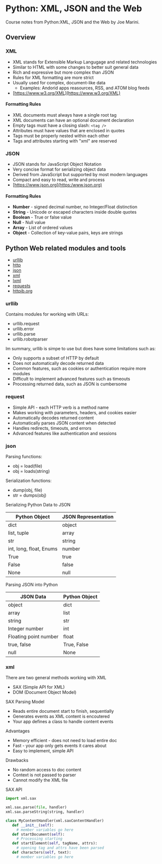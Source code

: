 # Python: XML, JSON and the Web

Course notes from Python:XML, JSON and the Web by Joe Marini.

## Overview

### XML

- XML stands for Extensible Markup Langugage and related technologies
- Similar to HTML with some changes to better suit general data
- Rich and expressive but more complex than JSON
- Rules for XML formatting are more strict
- Usually used for complex, document-like data
  - Examples: Andorid apps reasources, RSS, and ATOM blog feeds
- [https://www.w3.org/XML](https://www.w3.org/XML)

#### Formatting Rules

- XML documents must always have a single root tag
- XML documents can have an optional document declaration
- Empty tags must have a closing slash: `<tag />`
- Attributes must have values that are enclosed in quotes
- Tags must be properly nested within each other
- Tags and attributes starting with "xml" are reserved


### JSON

- JSON stands for JavaScript Object Notation
- Very concise format for serializing object data
- Derived from JavaScript but supported by most modern languages
- Compact and easy to read, write and process
- [https://www.json.org](https:/www.json.org)

#### Formatting Rules

- **Number** - signed decimal number, no Integer/Float distinction
- **String** - Unicode or escaped characters inside double quotes
- **Boolean** - True or false value
- **Null** - Null value
- **Array** - List of ordered values
- **Object** - Collection of key-value pairs, keys are strings


## Python Web related modules and tools

- [urllib](https://docs.python.org/3/library/urllib.html)
- [http](https://docs.python.org/3/library/http.html)
- [json](https://docs.python.org/3/library/json.html)
- [xml](https://docs.python.org/3/library/xml.html)
- [lxml](https://lxml.de)
- [requests](https://docs.python-requests.org/en/master/)
- [httpib.org](https://httpbin.org)

### urllib

Contains modules for working with URLs:
- urllib.request
- urllib.error
- urllib.parse
- urllib.robotparser

Im summary, urllib is simpe to use but does have some limitations such as:
- Only supports a subset of HTTP by default
- Does not automatically decode returned data
- Common features, such as cookies or authentication require more modules
- Difficult to implement advanced features such as timeouts
- Processing returned data, such as JSON is cumbersome

### request

- Simple API - each HTTP verb is a method name
- Makes working with parameters, headers, and cookies easier
- Automatically decodes returned content
- Automatically parses JSON content when detected
- Handles redirects, timeouts, and errors
- Advanced features like authentication and sessions

### json

Parsing functions:
- obj = load(file)
- obj = loads(string)

Serialization functions:
- dump(obj, file)
- str = dumps(obj)

Serializing Python Data to JSON

| Python Object           | JSON Representation |
| ----------------------- | ------------------- |
| dict                    | object              |
| list, tuple             | array               |
| str                     | string              |
| int, long, float, Enums | number              |
| True                    | true                |
| False                   | false               |
| None                    | null                |

Parsing JSON into Python

| JSON Data             | Python Object |
| --------------------- | ------------- |
| object                | dict          |
| array                 | list          |
| string                | str           |
| Integer number        | int           |
| Floating point number | float         |
| true, false           | True, False   |
| null                  | None          |

### xml

There are two general methods working with XML

- SAX (Simple API for XML)
- DOM (Document Object Model)

SAX Parsing Model

- Reads entire document start to finish, sequentially
- Generates events as XML content is encoutered
- Your app defines a class to handle content events

Advantages

- Memory efficient - does not need to load entire doc
- Fast - your app only gets events it cares about
- Easy to implement, simple API

Drawbacks

- No random access to doc content
- Context is not passed to parser
- Cannot modify the XML file

SAX API

```python
import xml.sax

xml.sax.parse(file, handler)
xml.sax.parseString(string, handler)

class MyContentHandler(xml.saxContentHandler)
   def __init__(self):
     # member variables go here
   def startDocument(self):
     # Processing starting
   def startElement(self, tagName, attrs):
     # opening tag and attrs have been parsed
   def characters(self, text):
     # member variables go here
```
